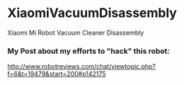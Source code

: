 # XiaomiVacuumDisassembly
Xiaomi Mi Robot Vacuum Cleaner Disassembly




### My Post about my efforts to "hack" this robot:
http://www.robotreviews.com/chat/viewtopic.php?f=6&t=19479&start=200#p142175

